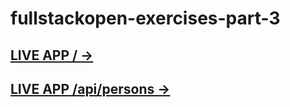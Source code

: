 # fullstackopen-exercises-part-3

## [LIVE APP / ->](https://blue-lake-9016.fly.dev/)

## [LIVE APP /api/persons ->](https://blue-lake-9016.fly.dev/api/persons)
